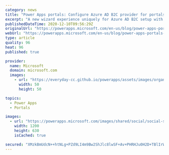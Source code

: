 ```yaml
---
category: news
title: "Power Apps portals: Configure Azure AD B2C provider for portals in a new way (Preview)"
excerpt: "A new wizard experience uniquely for Azure AD B2C setup with portals"
publishedDateTime: 2020-12-10T09:56:29Z
originalUrl: "https://powerapps.microsoft.com/en-us/blog/power-apps-portals-configure-azure-ad-b2c-provider-for-portals-in-a-new-way-preview/"
webUrl: "https://powerapps.microsoft.com/en-us/blog/power-apps-portals-configure-azure-ad-b2c-provider-for-portals-in-a-new-way-preview/"
type: article
quality: 96
heat: 96
published: true

provider:
  name: Microsoft
  domain: microsoft.com
  images:
    - url: "https://everyday-cc.github.io/powerapps/assets/images/organizations/microsoft.com-50x50.jpg"
      width: 50
      height: 50

topics:
  - Power Apps
  - Portals

images:
  - url: "https://powerapps.microsoft.com/images/shared/social/social-share-post-ignite.png"
    width: 1200
    height: 630
    isCached: true

secured: "XMzkBmUdcN++htNLg+PZd9LI4m9Bw2ShJlc8lwSF+Av+PHRHJu0H2D+TBlIrW55+X9O+1jc4hNMMW8IzKpLEpCzJaMjezOUmVTK6xSH3kAO6KtTBiUcyTi1Qo3WQuJINZS5ytPjrU66k0149UdsDH0Sbsk4D2OX4c2zAzyArF/wru+63gJSKpzamTE3fkZQC+bzXALG7N3nVY1CkqWh+FZWNioEJuAiJpX5y5Blpf8ZOILhUMFalXkA9V328KvpCW01etziHDXRNktpR2p9XarH4nPI2geqqSNnU9X2b/TtHdPD/mQ65Lw7ebIDxOpV7wedD0VWkWLL52vryc1Jj50zdC89P3KFnjXq/cjtJ03I=;vpot23ugTK2G9gNyuwJi9w=="
---
```


